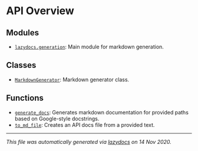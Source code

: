 
# API Overview

## Modules

- [`lazydocs.generation`](./lazydocs.generation.md#module-lazydocsgeneration): Main module for markdown generation.

## Classes

- [`MarkdownGenerator`](./lazydocs.generation.md#class-markdowngenerator): Markdown generator class.

## Functions

- [`generate_docs`](./lazydocs.generation.md#function-generate_docs): Generates markdown documentation for provided paths based on Google-style docstrings.
- [`to_md_file`](./lazydocs.generation.md#function-to_md_file): Creates an API docs file from a provided text.

---

_This file was automatically generated via [lazydocs](https://github.com/ml-tooling/lazydocs) on 14 Nov 2020._
